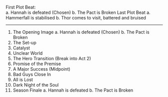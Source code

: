 First Plot Beat: 	
	a. Hannah is defeated (Chosen)
	b. The Pact is Broken
Last Plot Beat
	a. Hammerfall is stabilised
	b. Thor comes to visit, battered and bruised

---
1. The Opening Image
	a. Hannah is defeated (Chosen)
	b. The Pact is Broken
2. The Set-up
3. Catalyst
4. Unclear World
5. The Hero Transition (Break into Act 2)
6. Promise of the Premise
7. A Major Success (Midpoint)
8. Bad Guys Close In
9. All is Lost
10. Dark Night of the Soul
11. Season Finale
	a. Hannah is defeated
	b. The Pact is Broken